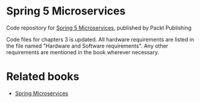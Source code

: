 # Spring 5 Microservices
Code repository for [Spring 5 Microservices](https://www.packtpub.com/application-development/spring-50-microservices-second-edition), published by Packt Publishing

Code files for chapters 3 is updated. All hardware requirements are listed in the file named "Hardware and Software requirements". Any other requirements are mentioned in the book wherever necessary.

# Related books
* [Spring Microservices](https://www.packtpub.com/application-development/spring-microservices) 
 


